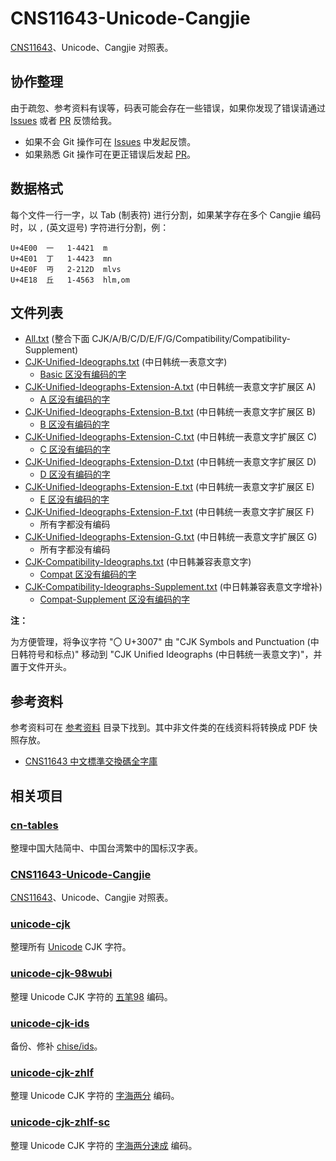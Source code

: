 # CNS11643-Unicode-Cangjie

[CNS11643]、Unicode、Cangjie 对照表。

[CNS11643]: https://data.gov.tw/dataset/5961

## 协作整理

由于疏忽、参考资料有误等，码表可能会存在一些错误，如果你发现了错误请通过
[Issues] 或者 [PR] 反馈给我。

+ 如果不会 Git 操作可在 [Issues] 中发起反馈。
+ 如果熟悉 Git 操作可在更正错误后发起 [PR]。

[Issues]: https://github.com/kitty-panics/CNS11643-Unicode-Cangjie/issues
[PR]: https://github.com/kitty-panics/CNS11643-Unicode-Cangjie/pulls

## 数据格式

每个文件一行一字，以 Tab (制表符) 进行分割，如果某字存在多个 Cangjie 编码时，以
`,` (英文逗号) 字符进行分割，例：

```Text
U+4E00	一	1-4421	m
U+4E01	丁	1-4423	mn
U+4E0F	丏	2-212D	mlvs
U+4E18	丘	1-4563	hlm,om
```

## 文件列表

+ [All.txt] (整合下面 CJK/A/B/C/D/E/F/G/Compatibility/Compatibility-Supplement)
+ [CJK-Unified-Ideographs.txt] (中日韩统一表意文字)
    + [Basic 区没有编码的字]
+ [CJK-Unified-Ideographs-Extension-A.txt] (中日韩统一表意文字扩展区 A)
    + [A 区没有编码的字]
+ [CJK-Unified-Ideographs-Extension-B.txt] (中日韩统一表意文字扩展区 B)
    + [B 区没有编码的字]
+ [CJK-Unified-Ideographs-Extension-C.txt] (中日韩统一表意文字扩展区 C)
    + [C 区没有编码的字]
+ [CJK-Unified-Ideographs-Extension-D.txt] (中日韩统一表意文字扩展区 D)
    + [D 区没有编码的字]
+ [CJK-Unified-Ideographs-Extension-E.txt] (中日韩统一表意文字扩展区 E)
    + [E 区没有编码的字]
+ [CJK-Unified-Ideographs-Extension-F.txt] (中日韩统一表意文字扩展区 F)
    + 所有字都没有编码
+ [CJK-Unified-Ideographs-Extension-G.txt] (中日韩统一表意文字扩展区 G)
    + 所有字都没有编码
+ [CJK-Compatibility-Ideographs.txt] (中日韩兼容表意文字)
    + [Compat 区没有编码的字]
+ [CJK-Compatibility-Ideographs-Supplement.txt] (中日韩兼容表意文字增补)
    + [Compat-Supplement 区没有编码的字]

**注：**

为方便管理，将争议字符 "〇 U+3007" 由 "CJK Symbols and Punctuation (中日韩符号和标点)"
移动到 "CJK Unified Ideographs (中日韩统一表意文字)"，并置于文件开头。

[All.txt]: All.txt
[CJK-Unified-Ideographs.txt]: CJK-Unified-Ideographs.txt
[CJK-Unified-Ideographs-Extension-A.txt]: CJK-Unified-Ideographs-Extension-A.txt
[CJK-Unified-Ideographs-Extension-B.txt]: CJK-Unified-Ideographs-Extension-B.txt
[CJK-Unified-Ideographs-Extension-C.txt]: CJK-Unified-Ideographs-Extension-C.txt
[CJK-Unified-Ideographs-Extension-D.txt]: CJK-Unified-Ideographs-Extension-D.txt
[CJK-Unified-Ideographs-Extension-E.txt]: CJK-Unified-Ideographs-Extension-E.txt
[CJK-Unified-Ideographs-Extension-F.txt]: CJK-Unified-Ideographs-Extension-F.txt
[CJK-Unified-Ideographs-Extension-G.txt]: CJK-Unified-Ideographs-Extension-G.txt
[CJK-Compatibility-Ideographs.txt]: CJK-Compatibility-Ideographs.txt
[CJK-Compatibility-Ideographs-Supplement.txt]: CJK-Compatibility-Ideographs-Supplement.txt

[Basic 区没有编码的字]: 无CNS.CJK-Unified-Ideographs.txt
[A 区没有编码的字]: 无CNS.CJK-Unified-Ideographs-Extension-A.txt
[B 区没有编码的字]: 无CNS.CJK-Unified-Ideographs-Extension-B.txt
[C 区没有编码的字]: 无CNS.CJK-Unified-Ideographs-Extension-C.txt
[D 区没有编码的字]: 无CNS.CJK-Unified-Ideographs-Extension-D.txt
[E 区没有编码的字]: 无CNS.CJK-Unified-Ideographs-Extension-E.txt
[Compat 区没有编码的字]: CJK-Compatibility-Ideographs.txt
[Compat-Supplement 区没有编码的字]: CJK-Compatibility-Ideographs-Supplement.txt

## 参考资料

参考资料可在 [参考资料] 目录下找到。其中非文件类的在线资料将转换成 PDF 快照存放。

+ [CNS11643 中文標準交換碼全字庫]

[参考资料]: 参考资料
[CNS11643 中文標準交換碼全字庫]: https://data.gov.tw/dataset/5961

## 相关项目

### [cn-tables]

整理中国大陆简中、中国台湾繁中的国标汉字表。

[cn-tables]: https://github.com/kitty-panics/cn-tables

### [CNS11643-Unicode-Cangjie]

[CNS11643]、Unicode、Cangjie 对照表。

[CNS11643-Unicode-Cangjie]: https://github.com/kitty-panics/CNS11643-Unicode-Cangjie
[CNS11643]: https://data.gov.tw/dataset/5961

### [unicode-cjk]

整理所有 [Unicode] CJK 字符。

[unicode-cjk]: https://github.com/kitty-panics/unicode-cjk
[Unicode]: https://www.unicode.org/Public/UNIDATA/Blocks.txt

### [unicode-cjk-98wubi]

整理 Unicode CJK 字符的 [五笔98] 编码。

[unicode-cjk-98wubi]: https://github.com/kitty-panics/unicode-cjk-98wubi
[五笔98]: http://98wb.ysepan.com

### [unicode-cjk-ids]

备份、修补 [chise/ids]。

[unicode-cjk-ids]: https://github.com/kitty-panics/unicode-cjk-ids
[chise/ids]: http://git.chise.org/git/chise/ids.git

### [unicode-cjk-zhlf]

整理 Unicode CJK 字符的 [字海两分] 编码。

[unicode-cjk-zhlf]: https://github.com/kitty-panics/unicode-cjk-zhlf
[字海两分]: http://cheonhyeong.com/Simplified/download.html

### [unicode-cjk-zhlf-sc]

整理 Unicode CJK 字符的 [字海两分速成] 编码。

[unicode-cjk-zhlf-sc]: https://github.com/kitty-panics/unicode-cjk-zhlf-sc
[字海两分速成]: http://cheonhyeong.com/Simplified/download.html
